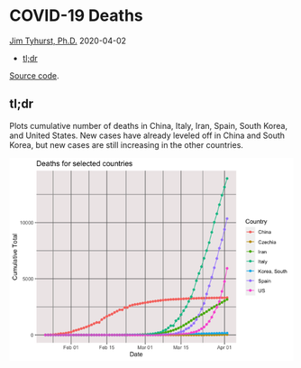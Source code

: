 COVID-19 Deaths
================
[Jim Tyhurst, Ph.D.](https://www.jimtyhurst.com/)
2020-04-02

  - [tl;dr](#tldr)

[Source code](./covid19_deaths.Rmd).

## tl;dr

Plots cumulative number of deaths in China, Italy, Iran, Spain, South
Korea, and United States. New cases have already leveled off in China
and South Korea, but new cases are still increasing in the other
countries.

![](covid19_deaths_files/figure-gfm/total_by_country_summary-1.png)<!-- -->
